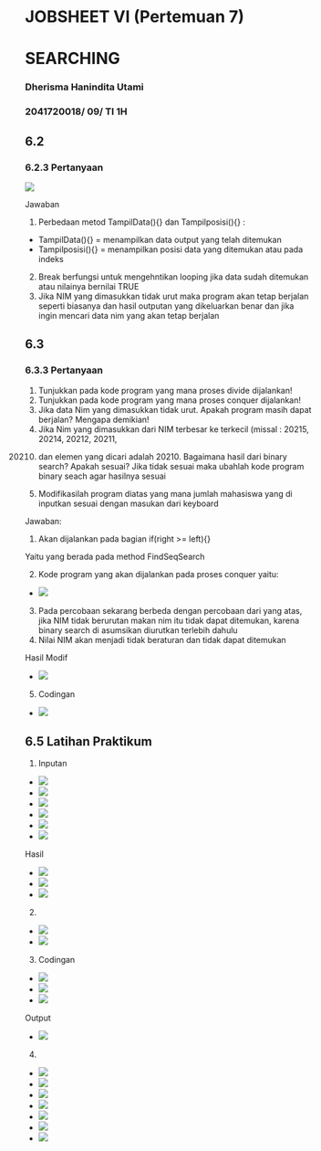 # JOBSHEET VI (Pertemuan 7)
# SEARCHING
### Dherisma Hanindita Utami
### 2041720018/ 09/ TI 1H

## 6.2
### 6.2.3 Pertanyaan
<img src="./ss/1.jpeg">

Jawaban
1. Perbedaan metod TampilData(){} dan Tampilposisi(){} :
* TampilData(){} = menampilkan data output yang telah ditemukan
* Tampilposisi(){} = menampilkan posisi data yang ditemukan atau pada indeks
2. Break berfungsi untuk mengehntikan looping jika data sudah ditemukan atau nilainya bernilai TRUE
3. Jika NIM yang dimasukkan tidak urut maka program akan tetap berjalan seperti biasanya dan hasil outputan yang dikeluarkan benar dan jika ingin mencari data nim yang  akan tetap berjalan

## 6.3 
### 6.3.3 Pertanyaan
1. Tunjukkan pada kode program yang mana proses divide dijalankan!
2. Tunjukkan pada kode program yang mana proses conquer dijalankan!
3. Jika data Nim yang dimasukkan tidak urut. Apakah program masih dapat berjalan? Mengapa 
demikian!
4. Jika Nim yang dimasukkan dari NIM terbesar ke terkecil (missal : 20215, 20214, 20212, 20211,
20210) dan elemen yang dicari adalah 20210. Bagaimana hasil dari binary search? Apakah sesuai? 
Jika tidak sesuai maka ubahlah kode program binary seach agar hasilnya sesuai
5. Modifikasilah program diatas yang mana jumlah mahasiswa yang di inputkan sesuai dengan 
masukan dari keyboard

Jawaban:
1. Akan dijalankan pada bagian if(right >= left){}

Yaitu yang berada pada method FindSeqSearch

2. Kode program yang akan dijalankan pada proses conquer  yaitu:
* <img src="./ss/2.jpeg">
3. Pada percobaan sekarang berbeda dengan percobaan dari yang atas, jika NIM tidak berurutan makan nim itu tidak dapat ditemukan, karena binary search di asumsikan diurutkan terlebih dahulu
4. Nilai NIM akan menjadi tidak beraturan dan tidak dapat ditemukan

Hasil Modif
* <img src="./ss/4.jpeg">
5. Codingan
* <img src="./ss/3.jpeg">

## 6.5 Latihan Praktikum
1. Inputan
* <img src="./ss/5.jpeg">
* <img src="./ss/6.jpeg">
* <img src="./ss/7.jpeg">
* <img src="./ss/8.jpeg">
* <img src="./ss/9.jpeg">
* <img src="./ss/10.jpeg"> 
Hasil
* <img src="./ss/11.jpeg">
* <img src="./ss/12.jpeg">
* <img src="./ss/13.jpeg">
2. 
 * <img src="./ss/14.jpeg">
* <img src="./ss/15.jpeg">
3. Codingan
* <img src="./ss/16.jpeg">
* <img src="./ss/17.jpeg">
* <img src="./ss/18.jpeg">
Output
* <img src="./ss/19.jpeg">
4.
* <img src="./ss/20.jpeg">
* <img src="./ss/21.jpeg">
* <img src="./ss/22.jpeg">
* <img src="./ss/23.jpeg">
* <img src="./ss/24.jpeg">
* <img src="./ss/25.jpeg">
* <img src="./ss/26.jpeg">
